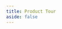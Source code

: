```yaml
---
title: Product Tour
aside: false
---
```


<script setup>

import Stack from '../vue-components/Stack.vue'
const cards = [
    {
        text: "The dashboard. Select a folder of content to describe; load a previously used folder or manage data pack data.",
        image: "./images/tour/desktop1.png",
    },
    {
        text: "Context aware help.",
        image: "./images/tour/desktop1a.png",
    },
    {
        text: `When the RO Crate file is loaded the root dataset is shown on the right along with a file browser on the left.
       In the navigation bar we can see which folder is loaded as well as controls to load a profile and access settings.
        `,
        image: "./images/tour/desktop2.png",
    },
    {
        text: `Selecting a entity of type 'File' will display a preview of that file. The preview can be full screened to get a better look at it.`,
        image: "./images/tour/desktop3.png",
    },
    {
        text: `Describo makes all of Schema.org available to you. In the image we can see all of the properties defined by schema.org
        for an entity of type Dataset; all the way back up the hierarchy to Thing. In addition, we can see what data types each property is expecting.
        The 'about' property expects an entity of type 'Thing' and describo will enforce that.`,
        image: "./images/tour/desktop4.png",
    },
    {
        text: `Entities can be created directly. 'Spatial Coverge' is expecting an entity of type place and describo provides controls
        to create a new entity. In this case, we are creating an entity of type place with the name 'Somewhere'.`,
        image: "./images/tour/desktop5.png",
    },
    {
        text: `Navigating to the entity we can then start managing its data. Shown is the Geometry component which enables creating
        a custom geometry for the Geo property.`,
        image: "./images/tour/desktop6.png",
    },
    {
        text: `Describo is totally configurable via profiles. Profiles are JSON files that describe how the interface looks and  what a user can do.
        Profiles can be loaded from your computer or from the Describo Profiles Repository. Profiles are cached locally for reuse.`,
        image: "./images/tour/desktop7.png",
    },
    {
        text: `When a profile is loaded, the view will adapt based on the content of that profile. In this case, the profile defines
        a tabbed layout for Dataset entities in addition to showing specific properties. This allows the profile author to define
        exactly how the UI should look for their users and guide them on what is required.`,
        image: "./images/tour/desktop8.png",
    },
    {
        text: `Describo is configurable. It supports English and Hungarian (for now) and there are controls for various aspects of its operation.`,
        image: ["./images/tour/desktop9.png", "./images/tour/describo-i18-en.png", "./images/tour/describo-i18-hu.png"],
    },
    {
        text: `There are controls to view the entities in the crate and jump directly to any entity wherever it is.`,
        image: "./images/tour/desktop10.png",
    },
    { text: `There is also a control to directly edit the context.`, image: "./images/desktop11.png" },
    { text: `And one to preview the JSON linked data.`, image: "./images/desktop12.png" },
    { text: `Describo is themable.`, image: "./images/desktop13.png" },
    { text: `Describo can display crates in readonly mode.`, image: "./images/desktop14.png" },
    {
        text: `Describo can display complex entities like actions and relationships that link other entities together.`,
        image: "./images/tour/desktop15.png",
    },
];
</script>

<Stack :cards="cards" class="p-4 bg-slate-100 rounded-lg"></Stack>

